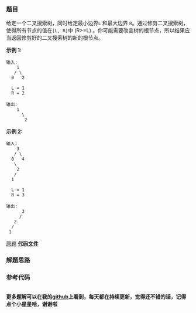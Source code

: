 ### 题目
给定一个二叉搜索树，同时给定最小边界`L` 和最大边界 `R`。通过修剪二叉搜索树，使得所有节点的值在`[L, R]`中 (R>=L)
。你可能需要改变树的根节点，所以结果应当返回修剪好的二叉搜索树的新的根节点。

**示例 1:**

    
    
    输入: 
        1
       / \
      0   2
    
      L = 1
      R = 2
    
    输出: 
        1
          \
           2
    

**示例 2:**

    
    
    输入: 
        3
       / \
      0   4
       \
        2
       /
      1
    
      L = 1
      R = 3
    
    输出: 
          3
         / 
       2   
      /
     1
    

[原题](https://leetcode-cn.com/problems/trim-a-binary-search-tree/)    **[代码文件]()**


### 解题思路




### 参考代码

```go


```




**更多题解可以在我的[github](https://github.com/LZH139/leetcode_Go)上看到，每天都在持续更新，觉得还不错的话，记得点个小星星哈，谢谢啦**
